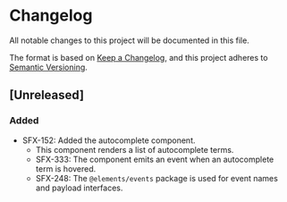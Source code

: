 # Changelog
All notable changes to this project will be documented in this file.

The format is based on [Keep a Changelog](https://keepachangelog.com/en/1.0.0/),
and this project adheres to [Semantic Versioning](https://semver.org/spec/v2.0.0.html).

## [Unreleased]
### Added
- SFX-152: Added the autocomplete component.
  - This component renders a list of autocomplete terms.
  - SFX-333: The component emits an event when an autocomplete term is hovered.
  - SFX-248: The `@elements/events` package is used for event names and payload interfaces.
